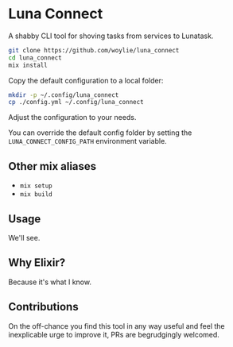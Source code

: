 # Luna Connect

A shabby CLI tool for shoving tasks from services to Lunatask.

```bash
git clone https://github.com/woylie/luna_connect
cd luna_connect
mix install
```

Copy the default configuration to a local folder:

```bash
mkdir -p ~/.config/luna_connect
cp ./config.yml ~/.config/luna_connect
```

Adjust the configuration to your needs.

You can override the default config folder by setting the
`LUNA_CONNECT_CONFIG_PATH` environment variable.

## Other mix aliases

- `mix setup`
- `mix build`

## Usage

We'll see.

## Why Elixir?

Because it's what I know.

## Contributions

On the off-chance you find this tool in any way useful and feel the inexplicable
urge to improve it, PRs are begrudgingly welcomed.
